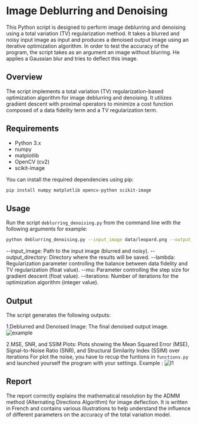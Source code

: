 # Image Deblurring and Denoising

This Python script is designed to perform image deblurring and denoising using a total variation (TV) regularization method. It takes a blurred and noisy input image as input and produces a denoised output image using an iterative optimization algorithm. In order to test the accuracy of the program, the script takes as an argument an image without blurring. He applies a Gaussian blur and tries to deflect this image.

## Overview

The script implements a total variation (TV) regularization-based optimization algorithm for image deblurring and denoising. It utilizes gradient descent with proximal operators to minimize a cost function composed of a data fidelity term and a TV regularization term.

## Requirements

- Python 3.x
- numpy
- matplotlib
- OpenCV (cv2)
- scikit-image

You can install the required dependencies using pip:

```bash
pip install numpy matplotlib opencv-python scikit-image
```

## Usage
Run the script `deblurring_denoising.py` from the command line with the following arguments for example:
```bash
python deblurring_denoising.py --input_image data/leopard.png --output_directory results --Lambda 0.1 --mu 0.01 --iterations 100
```
--input_image: Path to the input image (blurred and noisy).
--output_directory: Directory where the results will be saved.
--lambda: Regularization parameter controlling the balance between data fidelity and TV regularization (float value).
--mu: Parameter controlling the step size for gradient descent (float value).
--iterations: Number of iterations for the optimization algorithm (integer value).

## Output
The script generates the following outputs:

1.Deblurred and Denoised Image: The final denoised output image.
![example](https://github.com/Lxvxo/Total-variation-optimization-for-image-deflection/assets/113984090/cf98a995-f925-4196-ae06-b2341eccf9f6)

2.MSE, SNR, and SSIM Plots: Plots showing the Mean Squared Error (MSE), Signal-to-Noise Ratio (SNR), and Structural Similarity Index (SSIM) over iterations
For plot the noise, you have to recup the funtions in `functions.py` and launched yourself the program with your settings.
Example : 
![l1](https://github.com/Lxvxo/Total-variation-optimization-for-image-deflection/assets/113984090/aa6c3726-6ae6-47bb-8d0a-d58a8d586454)

## Report 
The report correctly explains the mathematical resolution by the ADMM method (Alternating Directions Algorithm) for image deflection. It is written in French and contains various illustrations to help understand the influence of different parameters on the accuracy of the total variation model.
